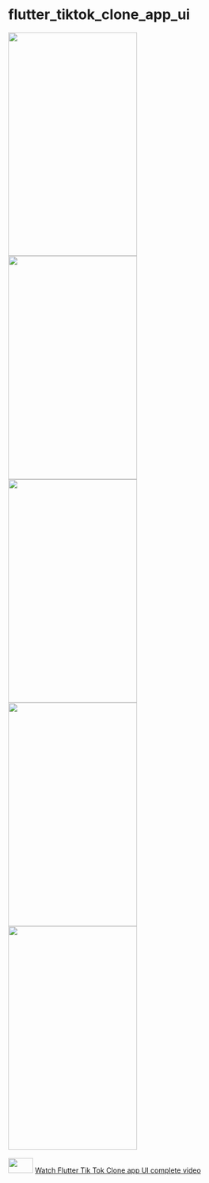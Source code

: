 # flutter_tiktok_clone_app_ui


<p float="left">
<img src="https://user-images.githubusercontent.com/10207753/89523025-a4363300-d7fb-11ea-8e06-50b76fa8f505.png" width="260" height="450" /> 

<img src="https://user-images.githubusercontent.com/10207753/89523133-d2b40e00-d7fb-11ea-98ef-70e8785e0b55.png" width="260" height="450" />

<img src="https://user-images.githubusercontent.com/10207753/89523178-e3fd1a80-d7fb-11ea-8581-7641be45e284.png" width="260" height="450" />

<img src="https://user-images.githubusercontent.com/10207753/89523223-f2e3cd00-d7fb-11ea-858d-a584dc910e8d.png" width="260" height="450" />

<img src="https://user-images.githubusercontent.com/10207753/89523290-0ee76e80-d7fc-11ea-9c12-7a439e75b4dc.png" width="260" height="450" />
<br />
<br />
<img src="https://user-images.githubusercontent.com/10207753/84770526-2589fa00-aff1-11ea-83bf-f1255b9371ac.jpg" width="50" height="30" />
<a href="https://youtu.be/4MelIVVfRnw">Watch Flutter Tik Tok Clone app UI complete video </a>
</p>

